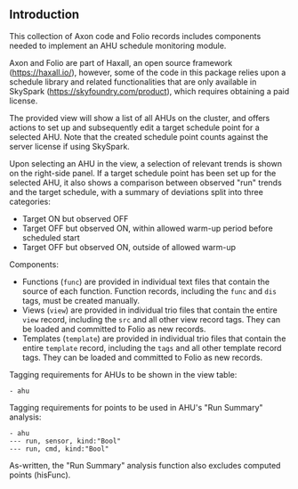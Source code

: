 ## Introduction

This collection of Axon code and Folio records includes components needed to 
implement an AHU schedule monitoring module.

Axon and Folio are part of Haxall, an open source framework (https://haxall.io/),
however, some of the code in this package relies upon a schedule library and related
functionalities that are only available in SkySpark (https://skyfoundry.com/product), 
which requires obtaining a paid license.

The provided view will show a list of all AHUs on the cluster, and offers actions
to set up and subsequently edit a target schedule point for a selected AHU. Note
that the created schedule point counts against the server license if using
SkySpark.

Upon selecting an AHU in the view, a selection of relevant trends is
shown on the right-side panel. If a target schedule point has been set up for the
selected AHU, it also shows a comparison between observed "run" trends and the
target schedule, with a summary of deviations split into three categories:
- Target ON but observed OFF
- Target OFF but observed ON, within allowed warm-up period before scheduled start
- Target OFF but observed ON, outside of allowed warm-up

Components:
- Functions (`func`) are provided in individual text files that contain the source of
  each function. Function records, including the `func` and `dis` tags, must be
  created manually.
- Views (`view`) are provided in individual trio files that contain the entire `view`
  record, including the `src` and all other view record tags. They can be loaded
  and committed to Folio as new records.
- Templates (`template`) are provided in individual trio files that contain the entire
  `template` record, including the `tags` and all other template record tags. They
  can be loaded and committed to Folio as new records.

Tagging requirements for AHUs to be shown in the view table:
```
- ahu
```

Tagging requirements for points to be used in AHU's "Run Summary" analysis:
```
- ahu
--- run, sensor, kind:"Bool"
--- run, cmd, kind:"Bool"
```
As-written, the "Run Summary" analysis function also excludes computed points (hisFunc).
